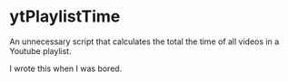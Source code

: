 # ytPlaylistTime
An unnecessary script that calculates the total the time of all videos in a Youtube playlist. 

I wrote this when I was bored.
